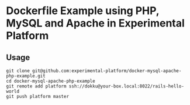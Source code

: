 # Dockerfile Example using PHP, MySQL and Apache in Experimental Platform

## Usage

    git clone git@github.com:experimental-platform/docker-mysql-apache-php-example.git
    cd docker-mysql-apache-php-example
    git remote add platform ssh://dokku@your-box.local:8022/rails-hello-world
    git push platform master